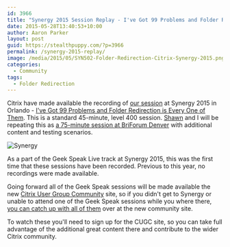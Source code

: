 ```yaml
---
id: 3966
title: "Synergy 2015 Session Replay - I've Got 99 Problems and Folder Redirection is Every One of Them"
date: 2015-05-28T13:40:53+10:00
author: Aaron Parker
layout: post
guid: https://stealthpuppy.com/?p=3966
permalink: /synergy-2015-replay/
image: /media/2015/05/SYN502-Folder-Redirection-Citrix-Synergy-2015.png
categories:
  - Community
tags:
  - Folder Redirection
---
```


Citrix have made available the recording of [our session](https://stealthpuppy.com/citrix-synergy-2015/) at Synergy 2015 in Orlando - [I've Got 99 Problems and Folder Redirection is Every One of Them](https://www.mycugc.org/p/do/sd/sid=25). This is a standard 45-minute, level 400 session. [Shawn](https://twitter.com/shawnbass) and I will be repeating this as [a 75-minute session at BriForum Denver](http://briforum.com/US/sessions.html) with additional content and testing scenarios.

![Synergy](https://stealthpuppy.com/media/2015/05/IMG_2073.jpg)

As a part of the Geek Speak Live track at Synergy 2015, this was the first time that these sessions have been recorded. Previous to this year, no recordings were made available.

Going forward all of the Geek Speak sessions will be made available the new [Citrix User Group Community](https://www.mycugc.org/p/do/sd/sid=25) site, so if you didn't get to Synergy or unable to attend one of the Geek Speak sessions while you where there, [you can catch up with all of them](https://www.mycugc.org/p/do/si/topic=18) over at the new community site.

To watch these you'll need to sign up for the CUGC site, so you can take full advantage of the additional great content there and contribute to the wider Citrix community.
